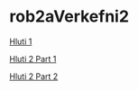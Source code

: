 # rob2aVerkefni2

[Hluti 1](https://youtu.be/qwAXaE30RS4)

[Hluti 2 Part 1](https://youtu.be/wTYdFiarul8)

[Hluti 2 Part 2](https://youtu.be/bImsHSHcADU)
